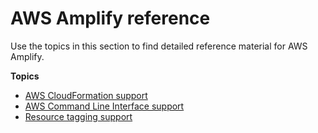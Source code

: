 # AWS Amplify reference<a name="aws-amplify-reference-chapter"></a>

Use the topics in this section to find detailed reference material for AWS Amplify\.

**Topics**
+ [AWS CloudFormation support](cloudformation-support-chapter.md)
+ [AWS Command Line Interface support](aws-cli-support-chapter.md)
+ [Resource tagging support](resource-tagging-support-chapter.md)
